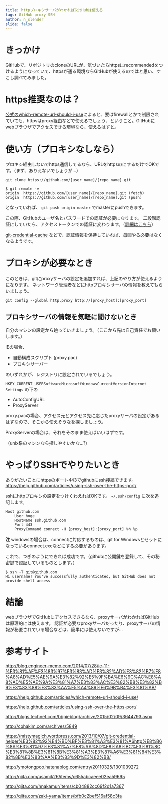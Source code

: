 ```yaml
---
title: httpプロキシサーバがわかればGitHubは使える
tags: GitHub proxy SSH
author: n_slender
slide: false
---
```

# きっかけ

GitHubで、リポジトリのcloneのURLが、気づいたらhttpsにrecommendedをつけるようになっていて、httpsが通る環境ならGitHubが使えるのではと思い、すこし調べてみました。

# https推奨なのは？

[公式のwhich-remote-url-should-i-use](https://help.github.com/articles/which-remote-url-should-i-use/)によると、要はfirewallとかで制限されていても、httpsはproxy経由などで使えるでしょう、ということ。GitHubにwebブラウザでアクセスできる環境なら、使えるはずと。

# 使い方（プロキシなしなら）

プロキシ経由しないでhttps通信してるなら、URLをhttpsのにするだけでOKです。（まず、ありえないでしょうが...）

`git clone https://github.com/[user_name]/[repo_name].git`

```
$ git remote -v 
origin  https://github.com/[user_name]/[repo_name].git (fetch)
origin  https://github.com/[user_name]/[repo_name].git (push)
```

となっていれば、 `git push origin master` でmasterにpushできます。

この際、GitHubのユーザ名とパスワードでの認証が必要になります。
二段階認証にしていたら、アクセストークンでの認証に変わります。（[詳細はこちら](https://help.github.com/articles/which-remote-url-should-i-use/#when-2fa-is-enabled)）

[git-credential-cache](https://www.kernel.org/pub/software/scm/git/docs/git-credential-cache.html) などで、認証情報を保持していれば、毎回やる必要はなくなるようです。

# プロキシが必要なとき

このときは、gitにproxyサーバの設定を追加すれば、上記のやり方が使えるようになります。
ネットワーク管理者などにhttpプロキシサーバの情報を教えてもらいましょう。

`git config --global http.proxy http://[proxy_host]:[proxy_port]`

## プロキシサーバの情報を気軽に聞けないとき

自分のマシンの設定から辿っていきましょう。（ここから先は自己責任でお願いします。）

IEの場合、

* 自動構成スクリプト (proxy.pac)
* プロキシサーバー

のいずれかが、レジストリに設定されているでしょう。

`HKEY_CURRENT_USERSoftwareMicrosoftWindowsCurrentVersionInternet Settings` の下の

* AutoConfigURL
* ProxyServer

proxy.pacの場合、アクセス元とアクセス先に応じたproxyサーバの設定があるはずなので、そこから使えそうなを探しましょう。

ProxyServerの場合は、それをそのまま使えばいいはずです。

（unix系のマシンなら探しやすいかな...?）

# やっぱりSSHでやりたいとき

ありがたいことにhttpsのポート443でgithubにssh接続できます。
https://help.github.com/articles/using-ssh-over-the-https-port/

sshにhttpプロキシの設定をつけくわえればOKです。
`~/.ssh/config` に次を追記します。

```
Host github.com
    User hoge
    HostName ssh.github.com
    Port 443
    ProxyCommand connect -H [proxy_host]:[proxy_port] %h %p
```

**注**
windowsの場合は、connectに対応するものは、git for Windowsとセットになっているconnect.exeなどにする必要があります。

これで、つぎのようにできれば成功です。（githubに公開鍵を登録して、その秘密鍵で認証しているものとします。）

```
$ ssh -T git@github.com
Hi username! You've successfully authenticated, but GitHub does not
provide shell access
``` 

# 結論

webブラウザでGitHubにアクセスできるなら、proxyサーバがわかればGitHubは原理的には使えます。
認証が必要なproxyサーバだったり、proxyサーバの情報が秘匿されている場合などは、簡単には使えないですが...

# 参考サイト

http://blog.engineer-memo.com/2014/07/28/ie-11-%E3%81%AE%E3%83%97%E3%83%AD%E3%82%AD%E3%82%B7%E8%A8%AD%E5%AE%9A%E3%82%92%E5%9F%BA%E6%9C%AC%E8%A8%AD%E5%AE%9A%E3%81%A7%E3%83%AC%E3%82%B8%E3%82%B9%E3%83%88%E3%83%AA%E5%A4%89%E6%9B%B4%E3%81%AB/

https://help.github.com/articles/which-remote-url-should-i-use/

https://help.github.com/articles/using-ssh-over-the-https-port/

http://blogs.technet.com/b/jpieblog/archive/2015/02/09/3644793.aspx

http://cohakim.com/archives/5849

https://mistymagich.wordpress.com/2013/10/07/git-credential-helper%E3%82%92%E4%BD%BF%E3%81%A3%E3%81%A6http%E8%B6%8A%E3%81%97%E3%81%A7%E8%AA%8D%E8%A8%BC%E3%81%8C%E3%81%8B%E3%81%8B%E3%81%A3%E3%81%A6%E3%81%84%E3%82%8B%E3%83%AA%E3%83%9D%E3%82%B8/

http://ymotongpoo.hatenablog.com/entry/20110325/1301039272

http://qiita.com/usamik26/items/c655abcaeee02ea59695

http://qiita.com/hnakamur/items/cb04882cc69f2d1a7367

http://qiita.com/zaki-yama/items/bfb0c2bef516af58c3fa


